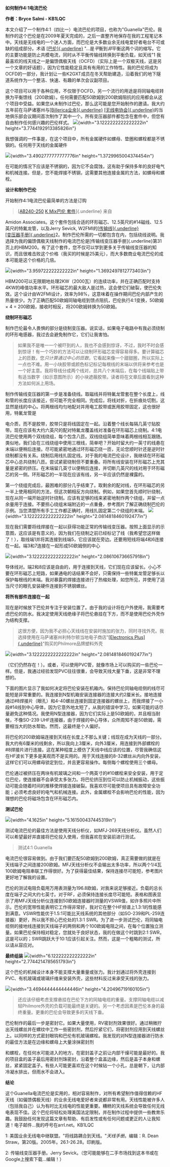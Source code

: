 **如何制作4:1电流巴伦**

**作者：Bryce Salmi - KB1LQC**

本文介绍了一个制作4:1（四比一）电流巴伦的项目，也称为"Guanella"巴伦。我制作的这个巴伦是在2009年夏天完成的，之后一直整齐地保存在我的工程笔记本中。天线是无线电的一个迷人方面，而巴伦是大多数业余无线电爱好者电台不可或缺的组成部分。术语
[[巴伦]{.underline}](https://secure.wikimedia.org/wikipedia/en/wiki/Balun)
"...是*平*衡到*非*平衡这两个词的缩写。它的主要功能是防止共模电流，同时从不平衡传输线转换到平衡负载，如天线"1 我最喜欢的线天线之一是偏馈偶极天线（OCFD）（实际上是一个双极天线，这是另一个文章的好话题），因为它性能稳定且具有有用的工作特性。我的巴伦将成为OCFD的一部分，我计划让一些K2GXT成员在冬天帮助建造，沿着我们的地下隧道系统作为一个整洁、快速、有趣的单次会议副项目。

这个项目可以用于各种应用，不仅限于OCFD，另一个流行的用途是将同轴电缆转换为平衡馈线（200欧姆）。任何需要匹配50欧姆到200欧姆阻抗的应用都会从这个项目中受益。如果您从未制作过巴伦，那么这可能是您开始制作的邀请。我大约五年前在马萨诸塞州与[[Billerica业余]{.underline}](http://www.w1hh.org/) [[无线电协会]{.underline}](http://www.w1hh.org/)的当地俱乐部会议期间首次制作了其中一个。所有变压器部件都包含在套件中，但您有自由制作任何感兴趣的巴伦样式。
![](./media/image1.png){width="3.1222222222222222in"
height="3.7744192913385826in"}

我想强调的一件事是，在这个项目中，所有金属硬件如螺母、垫圈和螺栓都是不锈钢的。任何用于天线的金属硬件

![](./media/image2.png){width="3.4902777777777776in"
height="1.3729965004374454in"}

在可能的情况下应该是不锈钢的，因为它不会腐蚀，这有助于保持多年的良好电气和机械连接。但是，您不能焊接不锈钢，这需要其他连接金属的方法，如螺母和螺栓。

**设计和制作巴伦**

开始制作4:1电流巴伦最简单的方法是订购

> [[AB240-250](https://www.amidoncorp.com/items/60) [K Mix巴伦
> 套件](https://www.amidoncorp.com/items/60)]{.underline} 来自

Amidon Associates。这个套件包括合适的环形磁芯、12.5英尺的#14磁线、12.5英尺的特氟龙管，以及Jerry Sevick, W2FMI的[[传输线]{.underline}](https://www.amidoncorp.com/items/46)\
[[变压器手册]{.underline}](https://www.amidoncorp.com/items/46)2。制作巴伦所需的一切都包含在内，包括绕线说明。我选择为我的偏馈偶极天线制作的电流巴伦是[传输线变压器手册]{.underline}第31页上的HBM200。有了这个套件，您不仅可以学到更多关于传输线变压器的知识，而且很难击败这个价格（我买的时候是25美元），而大多数商业电流巴伦的成本可能是这个价格的几倍。

![](./media/image3.png){width="3.959722222222222in"
height="1.3692497812773403in"}

HBM200可以无限期地处理2KW（2000瓦）的连续功率，并在正确匹配时支持4KW的峰值功率水平。环形磁芯的最大敌人是过热，这会使它们破裂，使巴伦失效。这个设计由W2FMI设计，效率为98%，这意味着在操作期间巴伦内部产生的热量很少。为了正确匹配50欧姆同轴电缆到馈点阻抗，巴伦执行4:1变换，50欧姆 × 4 = 200欧姆，接收时相反，将200欧姆转换为50欧姆。

**绕制环形磁芯**

制作巴伦最令人畏惧的部分是绕制变压器。说实话，如果电子电路中有我必须绕制的环形电感器，我过去会避免制作它，它们让我害怕。

> 如果我不是唯一一个被吓到的人，我也不会感到惊讶，不过，我时不时会感到惊讶！有一个巧妙的方法可以让绕制环形磁芯变得容易得多。要计算磁芯上的匝数，您*只计算通过中心的匝数*，它看起来像一个甜甜圈，所以实际上一点也不难。用一小块胶带或颜色标记标记每根线的末端以供将来参考也是一个好主意。我将导线分成两个线对，总共八个末端后，在每个线端贴上带有适当数字（如示意图所示）的小块遮蔽胶带。读者将在文章后面看到这种方法如何派上用场。

制作传输线变压器的第一步是准备绕线。取磁线并将特氟龙管套在整个长度上，线和管的长度应该接近，但可能不完全相同。完成后，将线对折，在折痕处切割，这显然是线的中心。将两根线均匀地配对并用电工胶带或医用胶带固定，这也很好用，特氟龙管是

电介质，而不是胶带，胶带只是将线固定在一起。沿着整个线长每隔几英寸贴胶带。现在应该有大约六英尺的配对特氟龙覆盖线对准备在环形磁芯上绕制。4:1电流巴伦使用两个双线绕组，每个包含八匝。双线绕组简单意味着两根线相互跟随。类似地，我们会在三线绕组中使用三根线，简单吧？开始时留大约一英寸的线悬在末端以便稍后连接。尽可能紧密地通过环形磁芯绕一匝，无论您顺时针还是逆时针绕制都没有关系。绕制后用线扎固定线。对于我的电流巴伦设计，我继续在环形磁芯中心总共绕制八匝。尝试紧密绕制但不要重叠。将所有线安装在环形磁芯上充其量是紧密的挤压。在末端留几英寸以便稍后连接，并切断几英尺的线对用于环形磁芯的另一侧。环形磁芯的一半现在应该有线，另一半应该仍然是裸露的。

第一个绕组完成后，最困难的部分几乎结束了。取剩余的配对线，在环形磁芯的另一半上使用相同的方法，但这次朝相反方向绕制。例如，如果您首先顺时针绕制，现在从同一端开始逆时针绕制。应该有足够的线来紧密地制作两个绕组，并留一点余量用于连接。不要担心绕组末端附近的一点重叠，参考图片了解正确绕制巴伦的示例。当您清楚所有手工工作都正确时，用线扎固定第二个绕组的末端。
![](./media/image5.png){width="3.1222222222222222in"
height="2.0814818460192477in"}

现在我们需要将线焊接在一起以获得功能正常的传输线变压器。按照上面显示的示意图，这应该是有意义的，因为我们在绕制之前已经标记了线（我希望您这样做了！），取线端1并将其连接到线端5，它应该就在旁边。还要用短线将端4和6连接在一起。端3和7连接在一起形成50欧姆侧的中心

![](./media/image6.png){width="3.1222222222222222in"
height="2.086106736657918in"}

导体线对。端2和8应该是自由的，用于连接到天线，它们现在应该留长。小心不要在环形磁芯上短路，如果通电的话结果不会好，只需保持一些特氟龙管足够长以保护每根线的末端。我对暴露的焊接连接进行了热缩处理，如您所见，并使用了适当尺寸的眼孔安装硬件连接到不锈钢螺丝。

**将所有部件连接在一起**

现在是时候放下巴伦并专注于安装位置了。由于我的设计将在户外使用，我需要考虑巴伦的防水。我决定使用天线绝缘子将巴伦悬挂在下方，而不是使用巴伦外壳作为结构支撑。

> 这很方便，因为我不必担心天线线在安装时施加的张力，同时寻找外壳。我选择使用在马萨诸塞州利特尔顿当地电子商店"[[Electronics Plus]{.underline}](http://www.electronicsplus.com/)"购买的Philmore品牌塑料外壳

![](./media/image7.png){width="3.1222222222222222in"
height="2.0814818460192477in"}

（它们仍然存在！）。或者，可以使用PVC管，就像市场上可以购买的一些巴伦一样。但是，我通过经验发现PVC往往很重，会导致天线大量下垂，这是非常不理想的。

下面的图片显示了我如何决定将巴伦安装在机箱内。保持巴伦同轴电缆侧的线尽可能短是非常重要的。我连接到N型机箱安装连接器的连接大约2厘米长。接地连接通过#8焊接片（眼孔）和4-40螺丝连接到固定连接器的螺丝上，而我焊接了一小段#14线到中心导体，因为它意外地太短了，从我的错误中学习，如果可能的话尽量避免这种情况。我使用N型连接器，因为它们实际上是50欧姆的，并且相当耐候，不像SO-239 UHF连接器，由于焊接的中心导体，众所周知不是50欧姆，需要相当大的防水帮助。然而，这最终是个人偏好。

将巴伦的200欧姆端连接到天线在长度上不那么关键；线现在成为天线的一部分。我大约有6厘米的线剩余，所以我向上3厘米，向外3厘米，用连接到外部螺栓的#8焊接片进行连接。这在某种程度上模仿了天线中线应该的位置，尽管我确信这在HF波长下更多是美观而不是实用的。用于天线连接的8-32螺丝从内向外安装，这样它们可以用螺母锁定到位，并且更容易操作。每侧每个螺栓使用三个螺母。

巴伦通过被挤压在两块有机玻璃之间和一个两英寸的#10螺栓来安全安装，用于定位巴伦，使连接器不会承受太多张力。将巴伦挤压到位可以防止机械振动，这些振动可能会随着时间的推移使焊接连接破裂。我喜欢尽可能使项目具有故障安全功能；必须考虑良好的电气和机械连接。此外，金属螺栓不会影响巴伦的性能，因为理想的巴伦将磁场包含在环形磁芯内。

**测试巴伦**

![](./media/image8.png){width="4.1625in" height="5.161500437445319in"}

测试电流巴伦的最佳方法是使用天线分析仪，如MFJ-269天线分析仪。虽然人们可以希望最好并直接将巴伦投入使用，但我喜欢在安装前进行测试。

> 测试4:1 Guanella

电流巴伦很容易做到。由于我们要匹配50欧姆到200欧姆，真正需要做的就是在天线端子之间连接200欧姆。MFJ天线分析仪不会输出太多功率，所以两个1/4瓦100欧姆电阻串联工作得很好。为了获得最佳结果，保持连接尽可能短，参考图片更好地了解我的设置。

巴伦的测试电阻负载用万用表测量为196.8欧姆，对我来说足够接近。负载的总长度在端子之间大约七英寸。对于RF，必须保持连接长度尽可能短。表格和图表显示了用MFJ天线分析仪连接到50欧姆连接器时测量的VSWR值，如许多照片中所示。巴伦的宽带性能表明它工作得非常好，我对它在整个HF频谱上1.3:1的性能感到满意。VSWR性能优于1.5:1可能比天线系统的其他部分（如SO-239和PL-259连接器）更好，所以我不担心巴伦处的1.3:1 SWR。为了进一步测试巴伦，将同轴电缆侧的接地线连接到天线端子的两侧和两个100欧姆电阻之间，在每个位置独立测量。如果巴伦保持相对稳定，您就处于良好状态，我的在做这个时跳到2:1 SWR，这是可以的；SWR跳跃大于10:1应该引起关注。然而，这是一个粗略的测试，所以请从容应对。

**最终组装** ![](./media/image9.png){width="6.122222222222222in"
height="2.7744214785651793in"}

这个巴伦的机械设计本身不能支撑大量重量或张力。我计划通过将外壳连接到PVC、有机玻璃或玻璃纤维来安装外壳，这些材料反过来承受天线的张力。

![](./media/image10.png){width="3.4694444444444446in"
height="4.20496719160105in"}

> 还应该仔细考虑支撑悬挂在巴伦下方的同轴电缆的重量。支撑同轴电缆以减轻Philmore外壳的负载可能最终是关键的。另一个考虑因素是巴伦本身的最终重量。更重的巴伦会导致更多的天线下垂。

巴伦制作的最后一步是密封它。如果大量使用，RV密封剂效果很好。通过稍微拧出天线螺丝并在螺纹中工作一些密封剂，然后拧紧它们，将密封剂应用到天线螺丝上。以同样的方式密封眼钩和巴伦有机玻璃螺栓。我发现的对N型连接器进行防水的最佳方法是在边缘和螺母上大量涂抹密封剂

和螺栓，在任何水可能进入的地方。在密封盖子之前让内部干燥可能是最好的。我的项目盒的盖子最后用密封剂珠密封，沿着整个盒盖边缘，然后是盖子本身和螺丝，紧紧固定盖子。有些人可能更喜欢在这个时候钻一个小孔，总是朝下，让内部冷凝水排出，但雨水不会进入。

**结论**

这个Guanella电流巴伦是实用的，相对容易制作，对所有希望制作值得信赖的HF天线（如偏馈偶极天线）的业余无线电爱好者来说都非常有用。天线性能被许多人（包括我自己）认为有时比无线电的性能更重要。糟糕的天线系统会导致任何无线电表现不佳。这个巴伦将轻松处理美国法定限制，并在制作过程中提供一些教育乐趣。我鼓励任何发现这篇文章有帮助、有启发性或有任何问题或更正的人让我知道！电子邮件...我的呼号在arrl.net。KB1LQC

1: 美国业余无线电中继联盟。"将线路耦合到天线。"*天线手册*。编辑：R. Dean Straw。第20版。2005年。26.1-26.28。印刷版。

2: 传输线变压器手册。Jerry Sevick。（您可能能够在二手市场找到这本书或在Google上搜索下载...编辑！）
